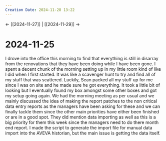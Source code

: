 ```yaml
---
Creation Date: 2024-11-28 13:22
---
```


<- [[2024-11-27]] | [[2024-11-29]]  ->

# 2024-11-25
I drove into the office this morning to find that everything is still in disarray from the renovations that they have been doing while I have been gone. I spent a decent chunk of the morning setting up in my little room kind of like I did when I first started. It was like a scavenger hunt to try and find all of my stuff that was scattered. Luckily, Sean packed all my stuff up for me since I was on site and he made sure he got everything. It took a little bit of looking but I eventually found my box amongst some other boxes and got my setup going again. We had the morning meeting as per usual and we mainly discussed the idea of making the report patches to the non critical data entry reports as the managers have been asking for these and we can finally tackle them since the other main priorities have either been finished or are in a good spot. They did mention data importing as well as this is a big priority for them this week since the managers need to do there month end report. I made the script to generate the import file for manual data import into the AVEVA historian, but the main issue is getting the data itself.